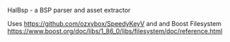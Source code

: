 HalBsp - a BSP parser and asset extractor

Uses https://github.com/ozxybox/SpeedyKeyV and and Boost Filesystem https://www.boost.org/doc/libs/1_86_0/libs/filesystem/doc/reference.html
